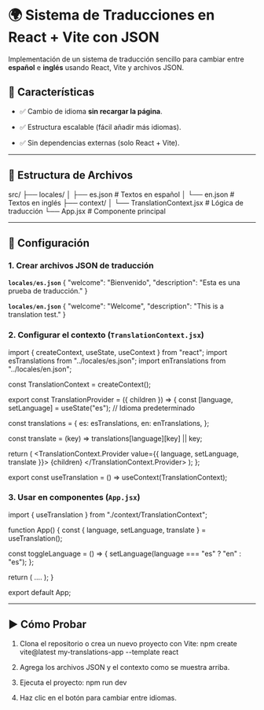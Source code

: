 # 🌍 Sistema de Traducciones en React + Vite con JSON

Implementación de un sistema de traducción sencillo para cambiar entre  **español**  e  **inglés**  usando React, Vite y archivos JSON.

## 🚀 Características

-   ✅ Cambio de idioma  **sin recargar la página**.
    
-   ✅ Estructura escalable (fácil añadir más idiomas).
    
-   ✅ Sin dependencias externas (solo React + Vite).
    

----------

## 📂 Estructura de Archivos

src/
├── locales/
│   ├── es.json       # Textos en español
│   └── en.json       # Textos en inglés
├── context/
│   └── TranslationContext.jsx  # Lógica de traducción
└── App.jsx           # Componente principal

----------

## 🔧 Configuración

### 1. Crear archivos JSON de traducción

**`locales/es.json`**
{
  "welcome": "Bienvenido",
  "description": "Esta es una prueba de traducción."
}

**`locales/en.json`**
{
  "welcome": "Welcome",
  "description": "This is a translation test."
}

### 2. Configurar el contexto (`TranslationContext.jsx`)

import { createContext, useState, useContext } from "react";
import esTranslations from "../locales/es.json";
import enTranslations from "../locales/en.json";

const TranslationContext = createContext();

export const TranslationProvider = ({ children }) => {
  const [language, setLanguage] = useState("es"); // Idioma predeterminado

  const translations = {
    es: esTranslations,
    en: enTranslations,
  };

  const translate = (key) => translations[language][key] || key;

  return (
    <TranslationContext.Provider value={{ language, setLanguage, translate }}>  {children}  </TranslationContext.Provider>
  );
};

export const useTranslation = () => useContext(TranslationContext);

### 3. Usar en componentes (`App.jsx`)
import { useTranslation } from "./context/TranslationContext";

function App() {
  const { language, setLanguage, translate } = useTranslation();

  const toggleLanguage = () => {
    setLanguage(language === "es" ? "en" : "es");
  };

  return (
....  );
}

export default App;

----------

## ▶️ Cómo Probar

1.  Clona el repositorio o crea un nuevo proyecto con Vite:
    npm create vite@latest my-translations-app --template react
    
2.  Agrega los archivos JSON y el contexto como se muestra arriba.
    
3.  Ejecuta el proyecto:
    npm run dev
    
4.  Haz clic en el botón para cambiar entre idiomas.